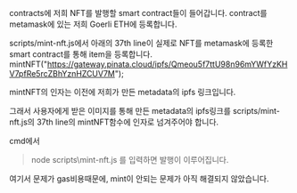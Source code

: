 contracts에 저희 NFT를 발행할 smart contract들이 들어갑니다.
contract를 metamask에 있는 저희 Goerli ETH에 등록합니다.

scripts/mint-nft.js에서
아래의 37th line이 실제로 NFT를 metamask에 등록한 smart contract를 통해 item을 등록합니다.
mintNFT("https://gateway.pinata.cloud/ipfs/Qmeou5f7ttU98n96mYWfYzKHV7pfRe5rcZBhYznHZCUV7M");

mintNFT의 인자는 이전에 저희가 만든 metadata의 ipfs 링크입니다.


그래서 사용자에게 받은 이미지를 통해 만든 metadata의 ipfs링크를 
scripts/mint-nft.js의 37th line의 mintNFT함수에 인자로
넘겨주어야 합니다.


cmd에서
> node scripts\mint-nft.js
를 입력하면 발행이 이루어집니다.

여기서 문제가 gas비용때문에, mint이 안되는 문제가 아직
해결되지 않았습니다.
